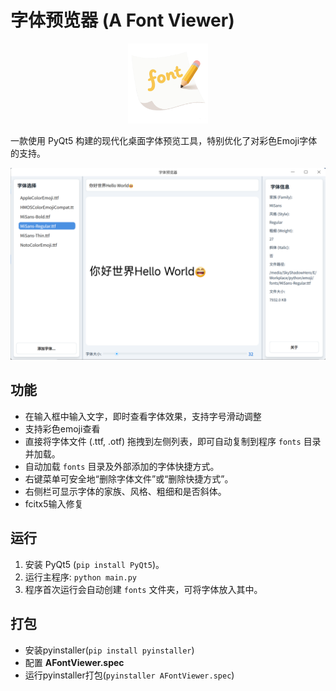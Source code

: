 # 字体预览器 (A Font Viewer)
<p align="center">
  <a href="https://github.com/SkyShadowHero/AFontViewer">
    <img src="/assets/IMG.png" width="128" alt="应用图标">
  </a>
</p>

一款使用 PyQt5 构建的现代化桌面字体预览工具，特别优化了对彩色Emoji字体的支持。

![预览](/assets/view.png)

## 功能

- 在输入框中输入文字，即时查看字体效果，支持字号滑动调整
- 支持彩色emoji查看
- 直接将字体文件 (.ttf, .otf) 拖拽到左侧列表，即可自动复制到程序 `fonts` 目录并加载。
- 自动加载 `fonts` 目录及外部添加的字体快捷方式。
- 右键菜单可安全地“删除字体文件”或“删除快捷方式”。
- 右侧栏可显示字体的家族、风格、粗细和是否斜体。
- fcitx5输入修复

## 运行

1.  安装 PyQt5 (`pip install PyQt5`)。
2.  运行主程序: `python main.py`
3.  程序首次运行会自动创建 `fonts` 文件夹，可将字体放入其中。

## 打包

- 安装pyinstaller(`pip install pyinstaller`)
- 配置 **AFontViewer.spec**
- 运行pyinstaller打包(`pyinstaller AFontViewer.spec`)
